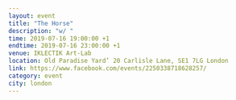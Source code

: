 ```yaml
---
layout: event
title: "The Horse"
description: "w/ "
time: 2019-07-16 19:00:00 +1
endtime: 2019-07-16 23:00:00 +1
venue: IKLECTIK Art-Lab
location: Old Paradise Yard’ 20 Carlisle Lane, SE1 7LG London
link: https://www.facebook.com/events/2250338718628257/
category: event
city: london
---
```

